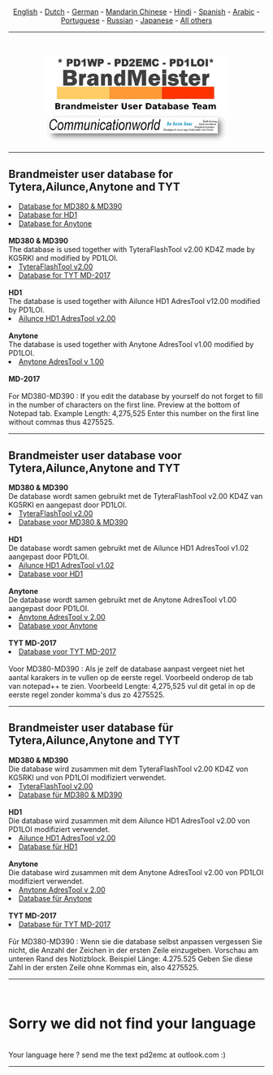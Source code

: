<p align="center">
<a href="#english">English</a> - 
<a href="#dutch">Dutch</a> - 
<a href="#german">German</a> -
<a href="#helpus">Mandarin Chinese</a> -
<a href="#helpus">Hindi</a> -
<a href="#helpus">Spanish</a> -
<a href="#helpus">Arabic</a> -
<a href="#helpus">Portuguese</a> -
<a href="#helpus">Russian</a> -
<a href="#helpus">Japanese</a> -
<a href="#helpus">All others</a>
<br>
<hr>
<br>
<p align="center">
<a href="https://github.com/BM-Database" target="_blank"><img src="img/BM-logo.jpg" width="360"></a>
<br>
<a href="https://www.communicationworld.nl" target="_blank"><img src="img/logo-comworld.jpg" width="360"></a>
<br>
</p>
<hr>
<h2 id="english">Brandmeister user database for Tytera,Ailunce,Anytone and TYT
</h2>
<li>
<a href="https://github.com/BM-Database/database/raw/master/user.bin">Database for MD380 & MD390</a>
</li>
<li>
<a href="https://raw.githubusercontent.com/BM-Database/database/master/userhd.csv">Database for HD1</a>
</li>
<li>
<a href="https://raw.githubusercontent.com/BM-Database/database/master/userat.csv">Database for Anytone</a>
</li>
<br>
<b>MD380 & MD390</b>
<br>
The database is used together with TyteraFlashTool v2.00 KD4Z made by KG5RKI and modified by PD1LOI. 
<li>
<a href="https://github.com/BM-Database/database-tools/blob/master/TyteraFlashTool%20v2.00-KD4Z.rar?raw=true">TyteraFlashTool v2.00</a>
</li>
<li>
<a href="https://raw.githubusercontent.com/BM-Database/database/master/usermd2017.csv">Database for TYT MD-2017</a>
</li>
<br>
<b>HD1</b>
<br>
The database is used together with Ailunce HD1 AdresTool v12.00 modified by PD1LOI.
<li>
<a href="https://github.com/BM-Database/database-tools/blob/master/Ailunce%20HD1-AdresTool-v%202.00.rar?raw=true">Ailunce HD1 AdresTool v2.00</a>
</li>
<br>
<b>Anytone</b>
<br>
The database is used together with Anytone AdresTool v1.00 modified by PD1LOI.
<li>
<a href="https://github.com/BM-Database/database-tools/raw/master/Anytone%20AdresTool%20v%201.00.rar">Anytone AdresTool v 1.00</a>
</li>
<br>
<b>MD-2017</b>
<br>
<br>
For MD380-MD390 : If you edit the database by yourself do not forget to fill in the number of characters on the first line. Preview at the bottom of Notepad tab. Example Length: 4,275,525 Enter this number on the first line without commas thus 4275525.
<hr>
<h2 id="dutch">Brandmeister user database voor Tytera,Ailunce,Anytone and TYT
</h2>
<b>MD380 & MD390</b>
<br>
De database wordt samen gebruikt met de TyteraFlashTool v2.00 KD4Z van KG5RKI en aangepast door PD1LOI.
<li>
<a href="https://github.com/BM-Database/database-tools/blob/master/TyteraFlashTool%20v2.00-KD4Z.rar?raw=true">TyteraFlashTool v2.00</a>
</li><li>
<a href="https://github.com/BM-Database/database/blob/master/user.bin?raw=true">Database voor MD380 & MD390</a>
</li>
<br>
<b>HD1</b>
<br>
De database wordt samen gebruikt met de Ailunce HD1 AdresTool v1.02 aangepast door PD1LOI.
<li>
<a href="https://github.com/BM-Database/database-tools/raw/master/Ailunce%20HD1-AdresTool-v%201.02.rar">Ailunce HD1 AdresTool v1.02</a>
</li><li>
<a href="https://raw.githubusercontent.com/BM-Database/database/master/userhd.csv">Database voor HD1</a>
</li>
<br>
<b>Anytone</b>
<br>
De database wordt samen gebruikt met de Anytone AdresTool v1.00 aangepast door PD1LOI.
<li>
<a href="https://github.com/BM-Database/database-tools/blob/master/Ailunce%20HD1-AdresTool-v%202.00.rar?raw=true">Anytone AdresTool v 2.00</a>
</li><li>
<a href="https://github.com/BM-Database/database/blob/master/userhd.csv?raw=true">Database voor Anytone</a>
</li>
<br>
<b>TYT MD-2017</b>
<br>
<li>
<a href="https://raw.githubusercontent.com/BM-Database/database/master/usermd2017.csv">Database voor TYT MD-2017</a>
</li>
<br>
Voor MD380-MD390 : Als je zelf de database aanpast vergeet niet het aantal karakers in te vullen op de eerste regel. Voorbeeld onderop de tab van notepad++ te zien. Voorbeeld Lengte: 4,275,525 vul dit getal in op de eerste regel zonder komma's dus zo 4275525.
<hr>
<h2 id="german">Brandmeister user database für Tytera,Ailunce,Anytone and TYT
</h2>
<b>MD380 & MD390</b>
<br>
Die database wird zusammen mit dem TyteraFlashTool v2.00 KD4Z von KG5RKI und von PD1LOI modifiziert verwendet.
<li>
<a href="https://github.com/BM-Database/database-tools/blob/master/TyteraFlashTool%20v2.00-KD4Z.rar?raw=true">TyteraFlashTool v2.00</a>
</li><li>
<a href="https://raw.githubusercontent.com/BM-Database/database/master/user.bin">Database für MD380 & MD390</a>
</li>
<br>
<b>HD1</b>
<br>
Die database wird zusammen mit dem Ailunce HD1 AdresTool v2.00 von PD1LOI modifiziert verwendet.
<li>
<a href="https://github.com/BM-Database/database-tools/blob/master/Ailunce%20HD1-AdresTool-v%202.00.rar?raw=true">Ailunce HD1 AdresTool v2.00</a>
</li><li>
<a href="https://raw.githubusercontent.com/BM-Database/database/master/userhd.csv">Database für HD1</a>
</li>
<br>
<b>Anytone</b>
<br>
Die database wird zusammen mit dem Anytone AdresTool v2.00 von PD1LOI modifiziert verwendet.
<li>
<a href="https://github.com/BM-Database/database-tools/blob/master/Anytone%20AdresTool%20v%202.00.rar?raw=true">Anytone AdresTool v 2.00</a>
</li><li>
<a href="https://raw.githubusercontent.com/BM-Database/database/master/userat.csv">Database für Anytone</a>
</li>
<br>
<b>TYT MD-2017</b>
<br>
<li>
<a href="https://raw.githubusercontent.com/BM-Database/database/master/usermd2017.csv">Database für TYT MD-2017</a>
</li>
<br>
Fũr MD380-MD390 : Wenn sie die database selbst anpassen vergessen Sie nicht, die Anzahl der Zeichen in der ersten Zeile einzugeben. Vorschau am unteren Rand des Notizblock. Beispiel Länge: 4.275.525 Geben Sie diese Zahl in der ersten Zeile ohne Kommas ein, also 4275525.
<hr>
<br>
<h1 id="helpus">Sorry we did not find your language</h1>
<br>
Your language here ? send me the text pd2emc at outlook.com :)
<hr>
